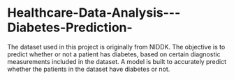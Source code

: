 # Healthcare-Data-Analysis---Diabetes-Prediction-
The dataset used in this project is originally from NIDDK. The objective is to predict whether or not a patient has diabetes, based on certain diagnostic measurements included in the dataset. A model is built to accurately predict whether the patients in the dataset have diabetes or not.
